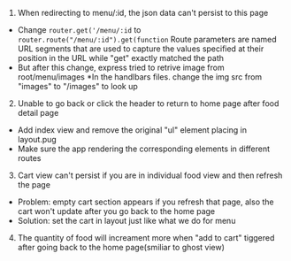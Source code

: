 1. When redirecting to menu/:id, the json data can't persist to this page
  - Change `router.get('/menu/:id` to `router.route("/menu/:id").get(function`
    Route parameters are named URL segments that are used to capture the values 
    specified at their position in the URL while "get" exactly matched the path
  - But after this change, express tried to retrive image from root/menu/images
    *In the handlbars files. change the img src from "images" to "/images" to look up

2. Unable to go back or click the header to return to home page after food detail page
  - Add index view and remove the original "ul" element placing in layout.pug
  - Make sure the app rendering the corresponding elements in different routes

3. Cart view can't persist if you are in individual food view and then refresh the page
  - Problem: empty cart section appears if you refresh that page, also the cart won't
    update after you go back to the home page
  - Solution: set the cart in layout just like what we do for menu 

4. The quantity of food will increament more when "add to cart" tiggered after going
   back to the home page(smiliar to ghost view)